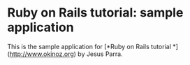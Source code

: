 # Ruby on Rails tutorial: sample application

This is the sample application for
[*Ruby on Rails tutorial *] (http://www.okinoz.org)
by Jesus Parra.

